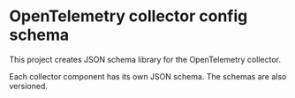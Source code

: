 # OpenTelemetry collector config schema

This project creates JSON schema library for the OpenTelemetry collector.

Each collector component has its own JSON schema. The schemas are also versioned.

